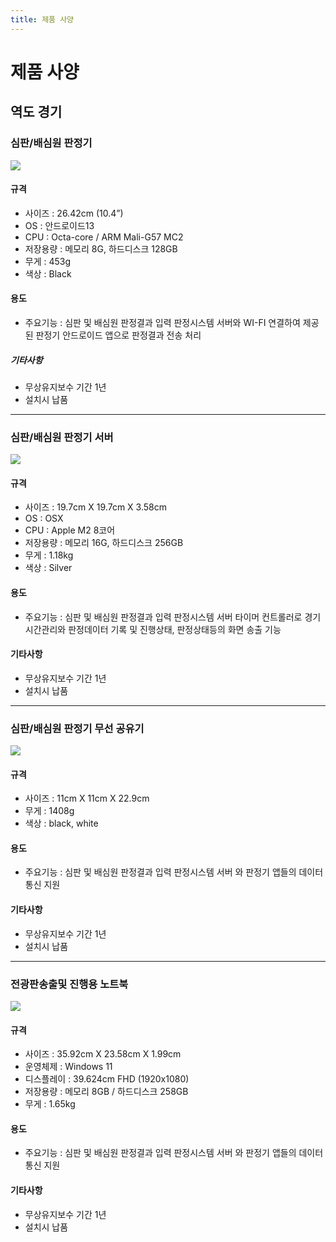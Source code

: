 ```yaml
---
title: 제품 사양
---
```


# 제품 사양

## 역도 경기

### 심판/배심원 판정기

<img src="/img/p1.png" />

#### 규격
- 사이즈 : 26.42cm (10.4”)
- OS : 안드로이드13
- CPU : Octa-core / ARM Mali-G57 MC2
- 저장용량 : 메모리 8G, 하드디스크 128GB
- 무게 : 453g
- 색상 : Black

#### 용도
- 주요기능 : 심판 및 배심원 판정결과 입력 판정시스템 서버와 WI-FI 연결하여 제공된 판정기 안드로이드 앱으로 판정결과 전송 처리

##### 기타사항
- 무상유지보수 기간 1년
- 설치시 납품

-----

### 심판/배심원 판정기 서버

<img src="/img/p2.png" />

#### 규격
- 사이즈 : 19.7cm X 19.7cm X 3.58cm
- OS : OSX
- CPU : Apple M2 8코어
- 저장용량 : 메모리 16G, 하드디스크 256GB
- 무게 : 1.18kg
- 색상 : Silver

#### 용도
- 주요기능 : 심판 및 배심원 판정결과 입력 판정시스템 서버 타이머 컨트롤러로 경기 시간관리와 판정데이터 기록 및 진행상태, 판정상태등의 화면 송출 기능

#### 기타사항
- 무상유지보수 기간 1년
- 설치시 납품

-----

### 심판/배심원 판정기 무선 공유기

<img src="/img/p3.png" />

#### 규격
- 사이즈 : 11cm X 11cm X 22.9cm
- 무게 : 1408g
- 색상 : black, white

#### 용도
- 주요기능 : 심판 및 배심원 판정결과 입력 판정시스템 서버 와 판정기 앱들의 데이터 통신 지원

#### 기타사항
- 무상유지보수 기간 1년
- 설치시 납품

-----

### 전광판송출및 진행용 노트북

<img src="/img/p4.png" />

#### 규격
- 사이즈 : 35.92cm X 23.58cm X 1.99cm
- 운영체제 : Windows 11
- 디스플레이 : 39.624cm FHD (1920x1080)
- 저장용량 : 메모리 8GB / 하드디스크 258GB
- 무게 : 1.65kg

#### 용도
- 주요기능 : 심판 및 배심원 판정결과 입력 판정시스템 서버 와 판정기 앱들의 데이터 통신 지원

#### 기타사항
- 무상유지보수 기간 1년
- 설치시 납품


